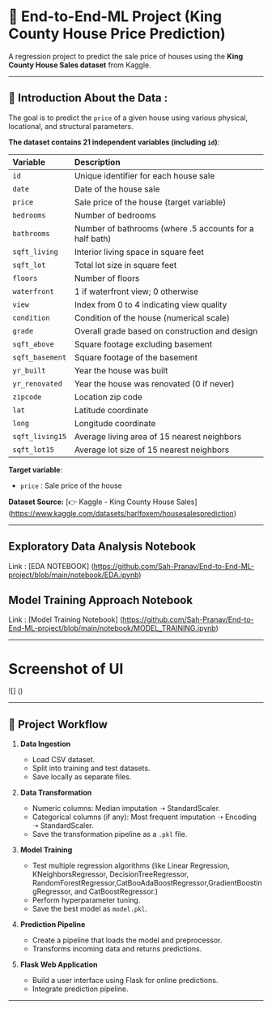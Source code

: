 # 🏡 End-to-End-ML Project (King County House Price Prediction)

A regression project to predict the sale price of houses using the **King County House Sales dataset** from Kaggle.

---

## 📖 Introduction About the Data :

The goal is to predict the `price` of a given house using various physical, locational, and structural parameters.

**The dataset contains 21 independent variables (including `id`)**:

| Variable | Description |
|:--------------|:-----------------------------------------------------------|
| `id`            | Unique identifier for each house sale |
| `date`          | Date of the house sale |
| `price`         | Sale price of the house (target variable) |
| `bedrooms`      | Number of bedrooms |
| `bathrooms`     | Number of bathrooms (where .5 accounts for a half bath) |
| `sqft_living`   | Interior living space in square feet |
| `sqft_lot`      | Total lot size in square feet |
| `floors`        | Number of floors |
| `waterfront`    | 1 if waterfront view; 0 otherwise |
| `view`          | Index from 0 to 4 indicating view quality |
| `condition`     | Condition of the house (numerical scale) |
| `grade`         | Overall grade based on construction and design |
| `sqft_above`    | Square footage excluding basement |
| `sqft_basement` | Square footage of the basement |
| `yr_built`      | Year the house was built |
| `yr_renovated`  | Year the house was renovated (0 if never) |
| `zipcode`       | Location zip code |
| `lat`           | Latitude coordinate |
| `long`          | Longitude coordinate |
| `sqft_living15` | Average living area of 15 nearest neighbors |
| `sqft_lot15`    | Average lot size of 15 nearest neighbors |

**Target variable**:

- `price` : Sale price of the house  

**Dataset Source:**   [👉 Kaggle - King County House Sales] (https://www.kaggle.com/datasets/harlfoxem/housesalesprediction)

---

## Exploratory Data Analysis Notebook

Link : [EDA NOTEBOOK] (https://github.com/Sah-Pranav/End-to-End-ML-project/blob/main/notebook/EDA.ipynb)

## Model Training Approach Notebook

Link : [Model Training Notebook] (https://github.com/Sah-Pranav/End-to-End-ML-project/blob/main/notebook/MODEL_TRAINING.ipynb)

---
# Screenshot of UI

![] ()

---
## 📌 Project Workflow

1. **Data Ingestion**
   - Load CSV dataset.
   - Split into training and test datasets.
   - Save locally as separate files.

2. **Data Transformation**
   - Numeric columns: Median imputation ➝ StandardScaler.
   - Categorical columns (if any): Most frequent imputation ➝ Encoding ➝ StandardScaler.
   - Save the transformation pipeline as a `.pkl` file.

3. **Model Training**
   - Test multiple regression algorithms (like Linear Regression, KNeighborsRegressor, DecisionTreeRegressor, RandomForestRegressor,CatBooAdaBoostRegressor,GradientBoostingRegressor, and CatBoostRegressor.)
   - Perform hyperparameter tuning.
   - Save the best model as `model.pkl`.

4. **Prediction Pipeline**
   - Create a pipeline that loads the model and preprocessor.
   - Transforms incoming data and returns predictions.

5. **Flask Web Application**
   - Build a user interface using Flask for online predictions.
   - Integrate prediction pipeline.

---



